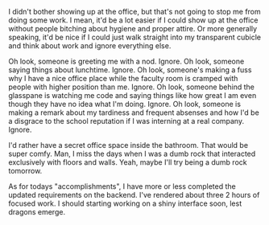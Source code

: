 I didn't bother showing up at the office, but that's not going to stop me from doing some work. I mean, it'd be a lot easier if I could show up at the office without people bitching about hygiene and proper attire. Or more generally speaking, it'd be nice if I could just walk straight into my transparent cubicle  and think about work and ignore everything else.

Oh look, someone is greeting me with a nod. Ignore.
Oh look, someone saying things about lunchtime. Ignore.
Oh look, someone's making a fuss why I have a nice office place while the faculty room is cramped with people with higher position than me. Ignore.
Oh look, someone behind the glasspane is watching me code and saying things like how great I am even though they have no idea what I'm doing. Ignore.
Oh look, someone is making a remark about my tardiness and frequent absenses and how I'd be a disgrace to the school reputation if I was interning at a real company. Ignore.

I'd rather have a secret office space inside the bathroom. That would be super comfy. Man, I miss the days when I was a dumb rock that interacted exclusively with floors and walls. Yeah, maybe I'll try being a dumb rock tomorrow.

As for todays "accomplishments", I have more or less completed the updated requirements on the backend. I've rendered about three 2 hours of focused work. I should starting working on a shiny interface soon, lest dragons emerge.
